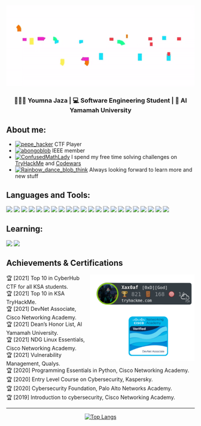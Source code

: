 <p align="center"> <img src="imgs/name.gif" /> </p>
<h3 align="center">👩🏼‍💻 Youmna Jaza | 💻 Software Engineering Student | 🏫 Al Yamamah University</h3>

## About me:


- <a href="https://emoji.gg/emoji/4297-pepe-hacker"><img src="https://emoji.gg/assets/emoji/4297-pepe-hacker.gif" width="20px"  alt="pepe_hacker"></a> CTF Player  
- <a href="https://emoji.gg/emoji/4860-abongoblob"><img src="https://emoji.gg/assets/emoji/4860-abongoblob.gif" width="20px" alt="abongoblob"></a> IEEE member
- <a href="https://emoji.gg/emoji/7244_ConfusedMathLady"><img src="https://emoji.gg/assets/emoji/7244_ConfusedMathLady.gif" width="20px" alt="ConfusedMathLady"></a> I spend my free time solving challenges on [TryHackMe](https://tryhackme.com/) and [Codewars](https://www.codewars.com/)
- <a href="https://emoji.gg/emoji/2325-rainbow-dance-blob-think"><img src="https://emoji.gg/assets/emoji/2325-rainbow-dance-blob-think.gif" width="20px" alt="Rainbow_dance_blob_think"></a> Always looking forward to learn more and new stuff 

## Languages and Tools:
<p align="left">
<img src="https://img.shields.io/static/v1?label=&message=Java&color=orange&logo=java&logoColor=FFFFFF"/>
<img src="https://img.shields.io/static/v1?label=&message=Python&color=3776AB&logo=python&logoColor=FFFFFF"/>
<img src="https://img.shields.io/static/v1?label=&message=HTML5&color=E34F26&logo=html5&logoColor=FFFFFF"/>
<img src="https://img.shields.io/static/v1?label=&message=CSS3&color=1572B6&logo=css3&logoColor=FFFFFF"/>
<img src="https://img.shields.io/static/v1?label=&message=Bootstrap&color=7952B3&logo=bootstrap&logoColor=FFFFFF"/>
<img src="https://img.shields.io/static/v1?label=&message=phpMyAdmin&color=6C78AF&logo=phpmyadmin&logoColor=FFFFFF"/>
<img src="https://img.shields.io/static/v1?label=&message=VS Code&color=007ACC&logo=Visual Studio Code&logoColor=FFFFFF"/>
<img src="https://img.shields.io/static/v1?label=&message=Git&color=F05032&logo=git&logoColor=FFFFFF"/>
<img src="https://img.shields.io/static/v1?label=&message=Linux&color=FCC624&logo=linux&logoColor=000000"/>
<img src="https://img.shields.io/static/v1?label=&message=MySQL&color=4479A1&logo=mysql&logoColor=FFFFFF"/>
<img src="https://img.shields.io/static/v1?label=&message=Blender&color=F5792A&logo=blender&logoColor=FFFFFF"/>
<img src="https://img.shields.io/static/v1?label=&message=PHP&color=777BB4&logo=php&logoColor=FFFFFF"/>
<img src="https://img.shields.io/static/v1?label=&message=C Sharp&color=239120&logo=C Sharp&logoColor=FFFFFF"/>
<img src="https://img.shields.io/static/v1?label=&message=Unity&color=000000&logo=unity&logoColor=FFFFFF"/>
<img src="https://img.shields.io/static/v1?label=&message=Kali Linux&color=557C94&logo=Kali Linux&logoColor=FFFFFF"/>
<img src="https://img.shields.io/static/v1?label=&message=Markdown&color=000000&logo=Markdown&logoColor=FFFFFF"/>
<img src="https://img.shields.io/static/v1?label=&message=Bash&color=000000&logo=gnu bash&logoColor=FFFFFF"/>
<img src="https://img.shields.io/static/v1?label=&message=JavaScript&color=F7DF1E&logo=JavaScript&logoColor=000000"/>
<img src="https://img.shields.io/static/v1?label=&message=Ubuntu&color=E95420&logo=ubuntu&logoColor=FFFFFF"/>
<img src="https://img.shields.io/static/v1?label=&message=Eclipse IDE&color=2C2255&logo=Eclipse IDE&logoColor=FFFFFF"/>
<img src="https://img.shields.io/static/v1?label=&message=Apache NetBeans IDE&color=1B6AC6&logo=Apache NetBeans IDE&logoColor=FFFFFF"/>
<img src="https://img.shields.io/static/v1?label=&message=GitHub&color=181717&logo=GitHub&logoColor=FFFFFF"/>
</p>

## Learning: 
<p align="left">
<img src="https://img.shields.io/static/v1?label=&message=Dart&color=0175C2&logo=dart&logoColor=FFFFFF"/>
<img src="https://img.shields.io/static/v1?label=&message=Flutter&color=02569B&logo=flutter&logoColor=FFFFFF"/>
</p>

## Achievements & Certifications

<img align="right" src="image.png" width="280"/>
 
🏆 [2021] Top 10 in CyberHub CTF for all KSA students.  
🏆 [2021] Top 10 in KSA TryHackMe.   
🏆 [2021] DevNet Associate, Cisco Networking Academy.   
🏆 [2021] Dean’s Honor List, Al Yamamah University.   
🏆 [2021] NDG Linux Essentials, Cisco Networking Academy.  
🏆 [2021] Vulnerability Management, Qualys.    
🏆 [2020] Programming Essentials in Python, Cisco Networking Academy.  
🏆 [2020] Entry Level Course on Cybersecurity, Kaspersky.   
🏆 [2020] Cybersecurity Foundation, Palo Alto Networks Academy.   
🏆 [2019] Introduction to cybersecurity, Cisco Networking Academy.  



***  
<div align="center">

[![Top Langs](https://github-readme-stats.vercel.app/api/top-langs/?username=Yomna-J&langs_count=7&layout=compact)](https://github.com/anuraghazra/github-readme-stats)	

</div>


